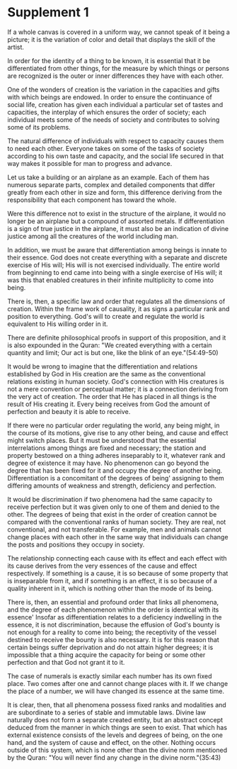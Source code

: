 Supplement 1
============

If a whole canvas is covered in a uniform way, we cannot speak of it
being a picture; it is the variation of color and detail that displays
the skill of the artist.

In order for the identity of a thing to be known, it is essential that
it be differentiated from other things, for the measure by which things
or persons are recognized is the outer or inner differences they have
with each other.

One of the wonders of creation is the variation in the capacities and
gifts with which beings are endowed. In order to ensure the continuance
of social life, creation has given each individual a particular set of
tastes and capacities, the interplay of which ensures the order of
society; each individual meets some of the needs of society and
contributes to solving some of its problems.

The natural difference of individuals with respect to capacity causes
them to need each other. Everyone takes on some of the tasks of society
according to his own taste and capacity, and the social life secured in
that way makes it possible for man to progress and advance.

Let us take a building or an airplane as an example. Each of them has
numerous separate parts, complex and detailed components that differ
greatly from each other in size and form, this difference deriving from
the responsibility that each component has toward the whole.

Were this difference not to exist in the structure of the airplane, it
would no longer be an airplane but a compound of assorted metals. If
differentiation is a sign of true justice in the airplane, it must also
be an indication of divine justice among all the creatures of the world
including man.

In addition, we must be aware that differentiation among beings is
innate to their essence. God does not create everything with a separate
and discrete exercise of His will; His will is not exercised
individually. The entire world from beginning to end came into being
with a single exercise of His will; it was this that enabled creatures
in their infinite multiplicity to come into being.

There is, then, a specific law and order that regulates all the
dimensions of creation. Within the frame work of causality, it as signs
a particular rank and position to everything. God's will to create and
regulate the world is equivalent to His willing order in it.

There are definite philosophical proofs in support of this proposition,
and it is also expounded in the Quran: "We created everything with a
certain quantity and limit; Our act is but one, like the blink of an
eye."(54:49-50)

It would be wrong to imagine that the differentiation and relations
established by God in His creation are the same as the conventional
relations existing in human society. God's connection with His creatures
is not a mere convention or perceptual matter; it is a connection
deriving from the very act of creation. The order that He has placed in
all things is the result of His creating it. Every being receives from
God the amount of perfection and beauty it is able to receive.

If there were no particular order regulating the world, any being
might, in the course of its motions, give rise to any other being, and
cause and effect might switch places. But it must be understood that the
essential interrelations among things are fixed and necessary; the
station and property bestowed on a thing adheres inseparably to it,
whatever rank and degree of existence it may have. No phenomenon can go
beyond the degree that has been fixed for it and occupy the degree of
another being. Differentiation is a concomitant of the degrees of being'
assigning to them differing amounts of weakness and strength, deficiency
and perfection.

It would be discrimination if two phenomena had the same capacity to
receive perfection but it was given only to one of them and denied to
the other. The degrees of being that exist in the order of creation
cannot be compared with the conventional ranks of human society. They
are real, not conventional, and not transferable. For example, men and
animals cannot change places with each other in the same way that
individuals can change the posts and positions they occupy in society.

The relationship connecting each cause with its effect and each effect
with its cause derives from the very essences of the cause and effect
respectively. If something is a cause, it is so because of some property
that is inseparable from it, and if something is an effect, it is so
because of a quality inherent in it, which is nothing other than the
mode of its being.

There is, then, an essential and profound order that links all
phenomena, and the degree of each phenomenon within the order is
identical with its essence' Insofar as differentiation relates to a
deficiency indwelling in the essence, it is not discrimination, because
the effusion of God's bounty is not enough for a reality to come into
being; the receptivity of the vessel destined to receive the bounty is
also necessary. It is for this reason that certain beings suffer
deprivation and do not attain higher degrees; it is impossible that a
thing acquire the capacity for being or some other perfection and that
God not grant it to it.

The case of numerals is exactly similar each number has its own fixed
place. Two comes after one and cannot change places with it. If we
change the place of a number, we will have changed its essence at the
same time.

It is clear, then, that all phenomena possess fixed ranks and
modalities and are subordinate to a series of stable and immutable laws.
Divine law naturally does not form a separate created entity, but an
abstract concept deduced from the manner in which things are seen to
exist. That which has external existence consists of the levels and
degrees of being, on the one hand, and the system of cause and effect,
on the other. Nothing occurs outside of this system, which is none other
than the divine norm mentioned by the Quran: "You will never find any
change in the divine norm."(35:43)


